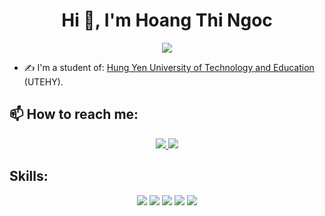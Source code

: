 <h1 align="center">Hi 👋, I'm Hoang Thi Ngoc</h1>
<p align="center"><img src="https://img.icons8.com/color/48/000000/vietnam-circular.png"/></p>



- ✍ I'm a student of: [Hung Yen University of Technology and Education](http://www.utehy.edu.vn/) (UTEHY).



## 📫 How to reach me:



<p align="center">
 
  <a href="https://www.facebook.com/profile.php?id=100060500845121" alt="Facebook">
    <img src="https://img.icons8.com/fluent/48/000000/facebook-new.png" target="_blank" />
  </a> 
  <a href="https://github.com/HoangNgoc2712" alt="Github">
    <img src="https://img.icons8.com/fluent/48/000000/github.png"/>
  </a> 
  
</p>

## Skills:
<p align="center">
  
  <img src="https://img.icons8.com/color/48/000000/microsoft-sql-server.png"/>
  <img src="https://img.icons8.com/color/48/000000/mysql-logo.png"/>
  
  <img src="https://img.icons8.com/color/48/000000/github-2.png"/>
  <img src="https://img.icons8.com/color/48/000000/visual-studio-code-2019.png"/>
  <img src="https://img.icons8.com/color/48/000000/visual-studio-2019.png"/>
 
</p>







